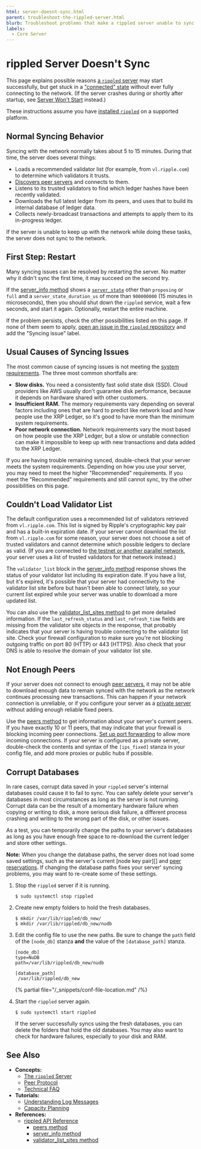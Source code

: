 ```yaml
---
html: server-doesnt-sync.html
parent: troubleshoot-the-rippled-server.html
blurb: Troubleshoot problems that make a rippled server unable to sync with the rest of the XRP Ledger.
labels:
  - Core Server
---
```

# rippled Server Doesn't Sync

This page explains possible reasons [a `rippled` server](xrpl-servers.html) may start successfully, but get stuck in a ["connected" state](../../references/http-websocket-apis/api-conventions/rippled-server-states.md) without ever fully connecting to the network. (If the server crashes during or shortly after startup, see [Server Won't Start](server-wont-start.md) instead.)

These instructions assume you have [installed `rippled`](../installation/index.md) on a supported platform.


## Normal Syncing Behavior

Syncing with the network normally takes about 5 to 15 minutes. During that time, the server does several things:

- Loads a recommended validator list (for example, from `vl.ripple.com`) to determine which validators it trusts.
- [Discovers peer servers](../../concepts/networks-and-servers/peer-protocol.md#peer-discovery) and connects to them.
- Listens to its trusted validators to find which ledger hashes have been recently validated.
- Downloads the full latest ledger from its peers, and uses that to build its internal database of ledger data.
- Collects newly-broadcast transactions and attempts to apply them to its in-progress ledger.

If the server is unable to keep up with the network while doing these tasks, the server does not sync to the network.


## First Step: Restart

Many syncing issues can be resolved by restarting the server. No matter why it didn't sync the first time, it may succeed on the second try.

If the [server_info method](../../references/http-websocket-apis/public-api-methods/server-info-methods/server_info.md) shows a [`server_state`](../../references/http-websocket-apis/api-conventions/rippled-server-states.md) other than `proposing` or `full` and a `server_state_duration_us` of more than `900000000` (15 minutes in microseconds), then you should shut down the `rippled` service, wait a few seconds, and start it again. Optionally, restart the entire machine.

If the problem persists, check the other possibilities listed on this page. If none of them seem to apply, [open an issue in the `rippled` repository](https://github.com/XRPLF/rippled/issues) and add the "Syncing issue" label.


## Usual Causes of Syncing Issues

The most common cause of syncing issues is not meeting the [system requirements](../installation/system-requirements.md). The three most common shortfalls are:

- **Slow disks.** You need a consistently fast solid state disk (SSD). Cloud providers like AWS usually don't guarantee disk performance, because it depends on hardware shared with other customers.
- **Insufficient RAM.** The memory requirements vary depending on several factors including ones that are hard to predict like network load and how people use the XRP Ledger, so it's good to have more than the minimum system requirements.
- **Poor network connection.** Network requirements vary the most based on how people use the XRP Ledger, but a slow or unstable connection can make it impossible to keep up with new transactions and data added to the XRP Ledger.

If you are having trouble remaining synced, double-check that your server meets the system requirements. Depending on how you use your server, you may need to meet the higher "Recommended" requirements. If you meet the "Recommended" requirements and still cannot sync, try the other possibilities on this page.


## Couldn't Load Validator List

The default configuration uses a recommended list of validators retrieved from `vl.ripple.com`. This list is signed by Ripple's cryptographic key pair and has a built-in expiration date. If your server cannot download the list from `vl.ripple.com` for some reason, your server does not choose a set of trusted validators and cannot determine which possible ledgers to declare as valid. (If you are connected to [the testnet or another parallel network](../../concepts/networks-and-servers/parallel-networks.md), your server uses a list of trusted validators for that network instead.)

The `validator_list` block in the [server_info method](../../references/http-websocket-apis/public-api-methods/server-info-methods/server_info.md) response shows the status of your validator list including its expiration date. If you have a list, but it's expired, it's possible that your server had connectivity to the validator list site before but hasn't been able to connect lately, so your current list expired while your server was unable to download a more updated list.

You can also use the [validator_list_sites method](../../references/http-websocket-apis/admin-api-methods/status-and-debugging-methods/validator_list_sites.md) to get more detailed information. If the `last_refresh_status` and `last_refresh_time` fields are missing from the validator site objects in the response, that probably indicates that your server is having trouble connecting to the validator list site. Check your firewall configuration to make sure you're not blocking outgoing traffic on port 80 (HTTP) or 443 (HTTPS). Also check that your DNS is able to resolve the domain of your validator list site.

<!-- TODO: create a tutorial for how to sideload a validator list from file and link it here -->


## Not Enough Peers

If your server does not connect to enough [peer servers](../../concepts/networks-and-servers/peer-protocol.md), it may not be able to download enough data to remain synced with the network as the network continues processing new transactions. This can happen if your network connection is unreliable, or if you configure your server as a [private server](../../concepts/networks-and-servers/peer-protocol.md#private-peers) without adding enough reliable fixed peers.

Use the [peers method](../../references/http-websocket-apis/admin-api-methods/peer-management-methods/peers.md) to get information about your server's current peers. If you have exactly 10 or 11 peers, that may indicate that your firewall is blocking incoming peer connections. [Set up port forwarding](../configuration/peering/forward-ports-for-peering.md) to allow more incoming connections. If your server is configured as a private server, double-check the contents and syntax of the `[ips_fixed]` stanza in your config file, and add more proxies or public hubs if possible.


## Corrupt Databases

In rare cases, corrupt data saved in your `rippled` server's internal databases could cause it to fail to sync. You can safely delete your server's databases in most circumstances as long as the server is not running. Corrupt data can be the result of a momentary hardware failure when copying or writing to disk, a more serious disk failure, a different process crashing and writing to the wrong part of the disk, or other issues.

As a test, you can temporarily change the paths to your server's databases as long as you have enough free space to re-download the current ledger and store other settings.

**Note:** When you change the database paths, the server does not load some saved settings, such as the server's current [node key pair][] and [peer reservations](../../concepts/networks-and-servers/peer-protocol.md#fixed-peers-and-peer-reservations). If changing the database paths fixes your server' syncing problems, you may want to re-create some of these settings.

1. Stop the `rippled` server if it is running.

    ```
    $ sudo systemctl stop rippled
    ```

2. Create new empty folders to hold the fresh databases.

    ```
    $ mkdir /var/lib/rippled/db_new/
    $ mkdir /var/lib/rippled/db_new/nudb
    ```

3. Edit the config file to use the new paths. Be sure to change the `path` field of the `[node_db]` stanza **and** the value of the `[database_path]` stanza.

    ```
    [node_db]
    type=NuDB
    path=/var/lib/rippled/db_new/nudb

    [database_path]
     /var/lib/rippled/db_new
    ```

    {% partial file="/_snippets/conf-file-location.md" /%}

4. Start the `rippled` server again.

    ```
    $ sudo systemctl start rippled
    ```

    If the server successfully syncs using the fresh databases, you can delete the folders that hold the old databases. You may also want to check for hardware failures, especially to your disk and RAM.


## See Also

- **Concepts:**
    - [The `rippled` Server](xrpl-servers.html)
    - [Peer Protocol](../../concepts/networks-and-servers/peer-protocol.md)
    - [Technical FAQ](technical-faq.html)
- **Tutorials:**
    - [Understanding Log Messages](understanding-log-messages.md)
    - [Capacity Planning](../installation/capacity-planning.md)
- **References:**
    - [rippled API Reference](../../references/http-websocket-apis/index.md)
        - [peers method](../../references/http-websocket-apis/admin-api-methods/peer-management-methods/peers.md)
        - [server_info method](../../references/http-websocket-apis/public-api-methods/server-info-methods/server_info.md)
        - [validator_list_sites method](../../references/http-websocket-apis/admin-api-methods/status-and-debugging-methods/validator_list_sites.md)

<!-- SPELLING_IGNORE: aws -->
